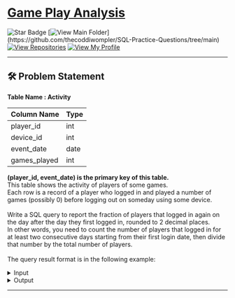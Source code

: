 # [Game Play Analysis](https://leetcode.com/problems/game-play-analysis-iv)
![Star Badge](https://img.shields.io/static/v1?label=%F0%9F%8C%9F&message=If%20Useful&style=style=flat&color=BC4E99)
[![View Main Folder](https://img.shields.io/badge/View-Main_Folder-971901?)](https://github.com/thecoddiwompler/SQL-Practice-Questions/tree/main)
[![View Repositories](https://img.shields.io/badge/View-My_Repositories-blue?logo=GitHub)](https://github.com/thecoddiwompler?tab=repositories)
[![View My Profile](https://img.shields.io/badge/View-My_Profile-green?logo=GitHub)](https://github.com/thecoddiwompler)

---

## 🛠️ Problem Statement

  <b>Table Name : Activity</b>

|  Column Name  |Type |
| ------------- | ------------- |
| player_id  | int  |
| device_id  | int  |
| event_date | date |
| games_played | int |

<b>(player_id, event_date) is the primary key of this table.</b> </br>
This table shows the activity of players of some games. </br>
Each row is a record of a player who logged in and played a number of games (possibly 0) before logging out on someday using some device. </br>
</br>
Write a SQL query to report the fraction of players that logged in again on the day after the day they first logged in, rounded to 2 decimal places. </br>
In other words, you need to count the number of players that logged in for at least two consecutive days starting from their first login date, then divide that number by the total number of players.</br>
</br>
The query result format is in the following example:  

 <details>
<summary>
Input
</summary>
 </br>

| player_id | device_id | event_date | games_played |
| --- |------ | ---------- | --------- | 
| 1         | 2         | 2016-03-01 | 5            |
| 1         | 2         | 2016-03-02 | 6            |
| 2         | 3         | 2017-06-25 | 1            |
| 3         | 1         | 2016-03-02 | 0            |
| 3         | 4         | 2018-07-03 | 5            |

</details>

<details>
<summary>
Output
</summary>
</br>
  
| fraction |  
| ---- |  
| 0.33 |

</details>

---
